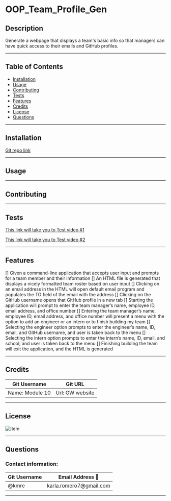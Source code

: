 # OOP_Team_Profile_Gen

## Description
Generate a webpage that displays a team's basic info so that managers can have quick access to their emails and GitHub profiles.

---

## Table of Contents

* [Installation](#installation)
* [Usage](#usage)
* [Contributing](#contributing)
* [Tests](#tests)
* [Features](#features)
* [Credits](#credits)
* [License](#license)
* [Questions](#questions)

---

## Installation
[Git repo link](https://github.com/kmre/OOP_Team_Profile_Gen.git)

---

## Usage



---

## Contributing


---

## Tests
[This link will take you to Test video #1](#) 

[This link will take you to Test video #2](#) 

---

## Features
[] Given a command-line application that accepts user input and prompts for a team member and their information
[] An HTML file is generated that displays a nicely formatted team roster based on user input
[] Clicking on an email address in the HTML will open default email program and populates the TO field of the email with the address
[] Clicking on the GitHub username opens that GitHub profile in a new tab
[] Starting the application will prompt to enter the team manager’s name, employee ID, email address, and office number
[] Entering the team manager’s name, employee ID, email address, and office number will present a menu with the option to add an engineer or an intern or to finish building my team
[] Selecting the engineer option prompts to enter the engineer’s name, ID, email, and GitHub username, and user is taken back to the menu
[] Selecting the intern option prompts to enter the intern’s name, ID, email, and school, and user is taken back to the menu
[] Finishing building the team will exit the application, and the HTML is generated

---

## Credits

|Git Username|Git URL|
|------------|-----------------------|
|Name: Module 10| Url: GW website| 



---

## License
![item](https://img.shields.io/static/v1?label=license&message=MIT&color=green) 

---

## Questions

### Contact information:

|Git Username|Email Address :e-mail: |
|------------|-----------------------|
|@kmre|karla.romero7@gmail.com|

---
